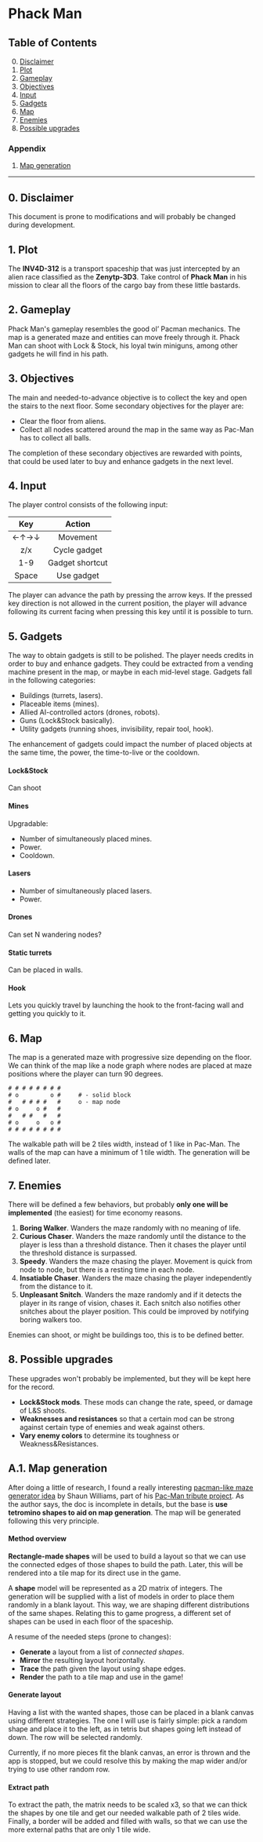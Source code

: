 # Phack Man

## Table of Contents

0. [Disclaimer](#0-disclaimer)
1. [Plot](#1-plot)
2. [Gameplay](#2-gameplay)
3. [Objectives](#3-objectives)
4. [Input](#4-input)
5. [Gadgets](#5-gadgets)
6. [Map](#6-map)
7. [Enemies](#7-enemies)
8. [Possible upgrades](#8-possible-upgrades)

### Appendix
1. [Map generation](#a1-map-generation)

---

## 0. Disclaimer

This document is prone to modifications and will probably be changed during development.

## 1. Plot
The **INV4D-312** is a transport spaceship that was just intercepted by an alien race classified as the **Zenytp-3D3**. Take control of **Phack Man** in his mission to clear all the floors of the cargo bay from these little bastards.

## 2. Gameplay
Phack Man's gameplay resembles the good ol’ Pacman mechanics. The map is a generated maze and entities can move freely through it. Phack Man can shoot with Lock & Stock, his loyal twin miniguns, among other gadgets he will find in his path.

## 3. Objectives

The main and needed-to-advance objective is to collect the key and open the stairs to the next floor. Some secondary objectives for the player are:

* Clear the floor from aliens.
* Collect all nodes scattered around the map in the same way as Pac-Man has to collect all balls.

The completion of these secondary objectives are rewarded with points, that could be used later to buy and enhance gadgets in the next level.

## 4. Input
The player control consists of the following input:
<center>

| Key        | Action           |
|:----------:|:----------------:|
| ←↑→↓       | Movement         |
| z/x        | Cycle gadget     |
| 1-9        | Gadget shortcut  |
| Space      | Use gadget       |

</center>
The player can advance the path by pressing the arrow keys. If the pressed key direction is not allowed in the current position, the player will advance following its current facing when pressing this key until it is possible to turn.

## 5. Gadgets

The way to obtain gadgets is still to be polished. The player needs credits in order to buy and enhance gadgets. They could be extracted from a vending machine present in the map, or maybe in each mid-level stage. Gadgets fall in the following categories:

* Buildings (turrets, lasers).
* Placeable items (mines).
* Allied AI-controlled actors (drones, robots).
* Guns (Lock&Stock basically).
* Utility gadgets (running shoes, invisibility, repair tool, hook).

The enhancement of gadgets could impact the number of placed objects at the same time, the power, the time-to-live or the cooldown.

#### Lock&Stock

Can shoot

#### Mines

Upgradable:

* Number of simultaneously placed mines.
* Power.
* Cooldown.

#### Lasers

* Number of simultaneously placed lasers.
* Power.

#### Drones

Can set N wandering nodes?

#### Static turrets

Can be placed in walls.

#### Hook

Lets you quickly travel by launching the hook to the front-facing wall and getting you quickly to it.

## 6. Map
The map is a generated maze with progressive size depending on the floor. We can think of the map like a node graph where nodes are placed at maze positions where the player can turn 90 degrees.

```
# # # # # # # #
# o         o #     # - solid block
#   # # # #   #     o - map node
# o     o #   #
#   # #   #   #
# o     o   o #
# # # # # # # #
```

The walkable path will be 2 tiles width, instead of 1 like in Pac-Man. The walls of the map can have a minimum of 1 tile width. The generation will be defined later.

## 7. Enemies

There will be defined a few behaviors, but probably **only one will be implemented** (the easiest) for time economy reasons.

1. **Boring Walker**. Wanders the maze randomly with no meaning of life.  
2. **Curious Chaser**. Wanders the maze randomly until the distance to the player is less than a threshold distance. Then it chases the player until the threshold distance is surpassed.
3. **Speedy**. Wanders the maze chasing the player. Movement is quick from node to node, but there is a resting time in each node.
4. **Insatiable Chaser**. Wanders the maze chasing the player independently from the distance to it.
5. **Unpleasant Snitch**. Wanders the maze randomly and if it detects the player in its range of vision, chases it. Each snitch also notifies other snitches about the player position. This could be improved by notifying boring walkers too.

Enemies can shoot, or might be buildings too, this is to be defined better.

## 8. Possible upgrades

These upgrades won't probably be implemented, but they will be kept here for the record.

* **Lock&Stock mods**. These mods can change the rate, speed, or damage of L&S shoots.
* **Weaknesses and resistances** so that a certain mod can be strong against certain type of enemies and weak against others.
* **Vary enemy colors** to determine its toughness or Weakness&Resistances.

## A.1. Map generation

After doing a little of research, I found a really interesting [pacman-like maze generator idea](http://pacman.shaunew.com/play/mapgen/) by Shaun Williams, part of his [Pac-Man tribute project](http://pacman.shaunew.com/). As the author says, the doc is incomplete in details, but the base is **use tetromino shapes to aid on map generation**. The map will be generated following this very principle.

#### Method overview
**Rectangle-made shapes** will be used to build a layout so that we can use the connected edges of those shapes to build the path. Later, this will be rendered into a tile map for its direct use in the game.

A **shape** model will be represented as a 2D matrix of integers. The generation will be supplied with a list of models in order to place them randomly in a blank layout. This way, we are shaping different distributions of the same shapes. Relating this to game progress, a different set of shapes can be used in each floor of the spaceship.

A resume of the needed steps (prone to changes):

* **Generate** a layout from a list of *connected shapes*.
* **Mirror** the resulting layout horizontally.
* **Trace** the path given the layout using shape edges.
* **Render** the path to a tile map and use in the game!

#### Generate layout

Having a list with the wanted shapes, those can be placed in a blank canvas using different strategies. The one I will use is fairly simple: pick a random shape and place it to the left, as in tetris but shapes going left instead of down. The row will be selected randomly.

Currently, if no more pieces fit the blank canvas, an error is thrown and the app is stopped, but we could resolve this by making the map wider and/or trying to use other random row.

#### Extract path

To extract the path, the matrix needs to be scaled x3, so that we can thick the shapes by one tile and get our needed walkable path of 2 tiles wide. Finally, a border will be added and filled with walls, so that we can use the more external paths that are only 1 tile wide.
